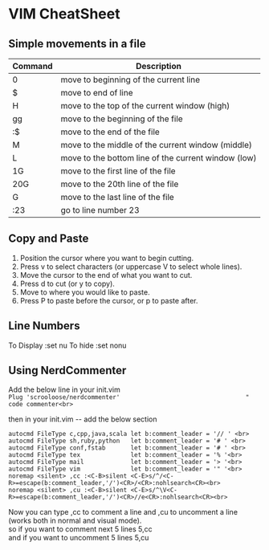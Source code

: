 # VIM CheatSheet

## Simple movements in a file
|Command  | Description                                             |
| ------- | -------------------------------------------------       |
| 0       | move to beginning of the current line                   |
| $ 	    | move to end of line                                     |
| H 	    | move to the top of the current window (high)            |
| gg      | move to the beginning of the file                       | 
| :$      | move to the end of the file                             |
| M 	    | move to the middle of the current window (middle)       |
| L 	    | move to the bottom line of the current window (low)     |
| 1G 	    | move to the first line of the file                      |
| 20G 	  | move to the 20th line of the file                       |
| G 	    | move to the last line of the file                       |
|:23      | go to line number 23                                    |

## Copy and Paste
1. Position the cursor where you want to begin cutting.
2. Press v to select characters (or uppercase V to select whole lines).
3. Move the cursor to the end of what you want to cut.
4. Press d to cut (or y to copy).
5. Move to where you would like to paste.
6. Press P to paste before the cursor, or p to paste after.

## Line Numbers
To Display :set nu
To hide :set nonu
## Using NerdCommenter
Add the below line in your init.vim<br>
```Plug 'scrooloose/nerdcommenter'                                   " code commenter<br>```

then in your init.vim -- add the below section<br>
```" Commenting blocks of code. <br>
autocmd FileType c,cpp,java,scala let b:comment_leader = '// ' <br>
autocmd FileType sh,ruby,python   let b:comment_leader = '# ' <br>
autocmd FileType conf,fstab       let b:comment_leader = '# ' <br>
autocmd FileType tex              let b:comment_leader = '% '<br>
autocmd FileType mail             let b:comment_leader = '> '<br>
autocmd FileType vim              let b:comment_leader = '" '<br>
noremap <silent> ,cc :<C-B>silent <C-E>s/^/<C-R>=escape(b:comment_leader,'/')<CR>/<CR>:nohlsearch<CR><br>
noremap <silent> ,cu :<C-B>silent <C-E>s/^\V<C-R>=escape(b:comment_leader,'/')<CR>//e<CR>:nohlsearch<CR><br>
```

Now you can type ,cc to comment a line and ,cu to uncomment a line (works both in normal and visual mode).<br>
so if you want to comment next 5 lines 5,cc<br>
and if you want to uncomment 5 lines 5,cu<br>

